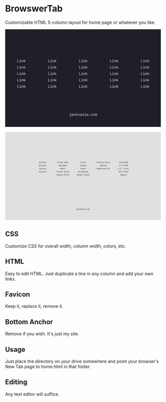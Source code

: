 # BrowswerTab
Customizable HTML 5-column layout for home page or whatever you like.

![screenshot](newTab.png)

![screenshot](newTabCustom.png)

## CSS
Customize CSS for overall width, column width, colors, etc.

## HTML
Easy to edit HTML. Just duplicate a line in any column and add your own links.

## Favicon
Keep it, replace it, remove it.

## Bottom Anchor
Remove if you wish. It's just my site.

## Usage
Just place the directory on your drive somewhere and point your browser's New Tab page to home.html in that folder.

## Editing
Any text editor will suffice.
